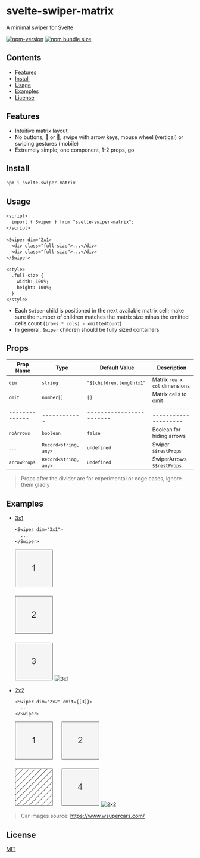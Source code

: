 # svelte-swiper-matrix

A minimal swiper for Svelte

[![npm-version](https://img.shields.io/npm/v/svelte-swiper-matrix.svg)](https://www.npmjs.com/package/svelte-swiper-matrix)
[![npm bundle size](https://img.shields.io/bundlephobia/min/svelte-swiper-matrix.svg)](https://www.npmjs.com/package/svelte-swiper-matrix)

## Contents

- [Features](#features)
- [Install](#install)
- [Usage](#usage)
- [Examples](#examples)
- [License](#license)

## Features

- Intuitive matrix layout
- No buttons, 🔔 or 🎉; swipe with arrow keys, mouse wheel 
  (vertical) or swiping gestures (mobile)
- Extremely simple; one component, 1-2 props, go

## Install

```sh
npm i svelte-swiper-matrix
```
## Usage

```svelte
<script>
  import { Swiper } from "svelte-swiper-matrix";
</script>

<Swiper dim="2x1>
  <div class="full-size">...</div>
  <div class="full-size">...</div>
</Swiper>

<style>
  .full-size {
    width: 100%;
    height: 100%;
  }
</style>
```

- Each `Swiper` child is positioned in the next available matrix cell; make 
  sure the number of children matches the matrix size minus the omitted 
  cells count (`(rows * cols) - omittedCount`)
- In general, `Swiper` children should be fully sized containers

## Props

| Prop Name      | Type                    | Default Value            | Description                     |
|----------------|-------------------------|--------------------------|---------------------------------|
| `dim`          | `string`                | `"${children.length}x1"` | Matrix `row x col` dimensions   |
| `omit`         | `number[]`              | `[]`                     | Matrix cells to omit            |
| -------------- | ----------------------- | ------------------------ | ------------------------------- |
| `noArrows`     | `boolean`               | `false`                  | Boolean for hiding arrows       |
| `...`          | `Record<string, any>`   | `undefined`              | Swiper `$$restProps`            |
| `arrowProps`   | `Record<string, any>`   | `undefined`              | SwiperArrows `$$restProps`      |

> Props after the divider are for experimental or edge cases, ignore them gladly

## Examples

- [3x1](src/widgets/ExampleA.svelte)

  ```
  <Swiper dim="3x1">
    ...
  </Swiper>
  ```
  ![3x1](/docs/3x1.png)
  ![3x1](/docs/3x1.gif)

- [2x2](src/widgets/ExampleB.svelte)

  ```
  <Swiper dim="2x2" omit={[3]}>
    ...
  </Swiper>
  ```
  ![2x2](/docs/2x2.png)
  ![2x2](/docs/2x2.gif)

> Car images source: https://www.wsupercars.com/

## License

[MIT](LICENSE)
